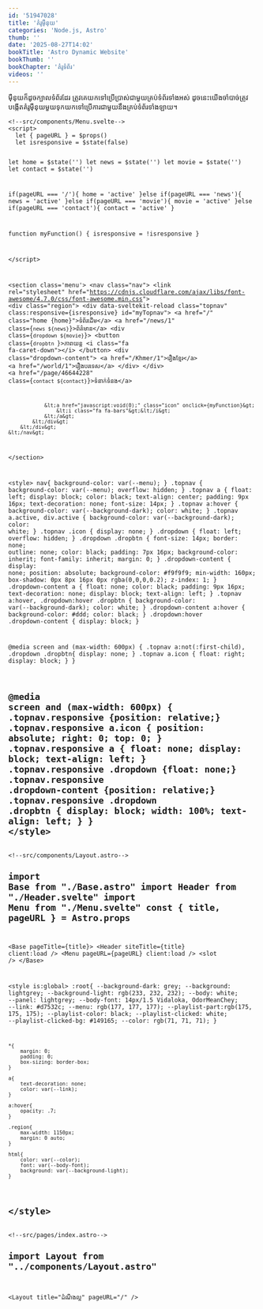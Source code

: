 ```yaml
---
id: '51947028'
title: 'គំរូ​ម៉ឺនុយ'
categories: 'Node.js, Astro'
thumb: ''
date: '2025-08-27T14:02'
bookTitle: 'Astro Dynamic Website'
bookThumb: ''
bookChapter: 'គំរូ​ទំព័រ'
videos: ''
---
```

<p>ម៉ឺនុយ​ក៏​ដូច​ក្បាល​ទំព័រ​ដែរ ត្រូវ​គេ​យក​ទៅ​ប្រើប្រាស់​ជាមួយ​គ្រប់​ទំព័រ​ទាំងអស់ ដូចនេះ​យើង​ចាំបាច់​ត្រូវ​បង្កើត​គំរូ​ម៉ឺនុយ​មួយ​ទុក​យក​ទៅ​ប្រើការ​ជាមួយ​នឹងគ្រប់​​ទំព័រ​ទាំងឡាយ​។</p><pre><code class="svelte">&lt;!--src/components/Menu.svelte--&gt;
&lt;script&gt;
  let { pageURL } = $props()
  let isresponsive = $state(false)

  let home = $state('')
  let news = $state('')
  let movie = $state('')
  let contact = $state('')

  if(pageURL === '/'){
      home = 'active'
  }else if(pageURL === 'news'){
      news = 'active'
  }else if(pageURL === 'movie'){
      movie = 'active'
  }else if(pageURL === 'contact'){
      contact = 'active'
  }

  function myFunction() {
    isresponsive = !isresponsive
  }

&lt;/script&gt;

&lt;section class='menu'&gt;
    &lt;nav class="nav"&gt;
        &lt;link rel="stylesheet" href="https://cdnjs.cloudflare.com/ajax/libs/font-awesome/4.7.0/css/font-awesome.min.css"&gt;
        &lt;div class="region"&gt;
            &lt;div data-sveltekit-reload class="topnav" class:responsive={isresponsive} id="myTopnav"&gt;
                &lt;a href="/" class="home {home}"&gt;ទំព័រ​ដើម&lt;/a&gt;
                &lt;a href="/news/1" class={`news ${news}`}&gt;ព័ត៌មាន&lt;/a&gt;
                &lt;div class={`dropdown ${movie}`}&gt;
                  &lt;button class={`dropbtn `}&gt;ភាពយន្ត
                    &lt;i class="fa fa-caret-down"&gt;&lt;/i&gt;
                  &lt;/button&gt;
                  &lt;div class="dropdown-content"&gt;
                    &lt;a href="/Khmer/1"&gt;រឿង​ខ្មែរ&lt;/a&gt;
                    &lt;a href="/world/1"&gt;​រឿង​បរទេស&lt;/a&gt;
                  &lt;/div&gt;
                &lt;/div&gt;
                &lt;a href="/page/46644228" class={`contact ${contact}`}&gt;ទំនាក់ទំនង&lt;/a&gt;
                
                &lt;a href="javascript:void(0);" class="icon" onclick={myFunction}&gt;
                    &lt;i class="fa fa-bars"&gt;&lt;/i&gt;
                &lt;/a&gt;
            &lt;/div&gt;
        &lt;/div&gt;
    &lt;/nav&gt;   
&lt;/section&gt;

&lt;style&gt;
  nav{
    background-color: var(--menu);
  }
  .topnav {
    background-color: var(--menu);
    overflow: hidden;
  }
  .topnav a {
    float: left;
    display: block;
    color: black;
    text-align: center;
    padding: 9px 16px;
    text-decoration: none;
    font-size: 14px;
  }
  .topnav a:hover {
    background-color: var(--background-dark);
    color: white;
  }
  .topnav a.active, div.active {
    background-color: var(--background-dark);
    color: white;
  }
  .topnav .icon {
    display: none;
  }
  .dropdown {
    float: left;
    overflow: hidden;
  }
  .dropdown .dropbtn {
    font-size: 14px;
    border: none;
    outline: none;
    color: black;
    padding: 7px 16px;
    background-color: inherit;
    font-family: inherit;
    margin: 0;
  }
  .dropdown-content {
    display: none;
    position: absolute;
    background-color: #f9f9f9;
    min-width: 160px;
    box-shadow: 0px 8px 16px 0px rgba(0,0,0,0.2);
    z-index: 1;
  }
  .dropdown-content a {
    float: none;
    color: black;
    padding: 9px 16px;
    text-decoration: none;
    display: block;
    text-align: left;
  }
  .topnav a:hover, .dropdown:hover .dropbtn {
    background-color: var(--background-dark);
    color: white;
  }
  .dropdown-content a:hover {
    background-color: #ddd;
    color: black;
  }
  .dropdown:hover .dropdown-content {
    display: block;
  }

  @media screen and (max-width: 600px) {
    .topnav a:not(:first-child), .dropdown .dropbtn{
      display: none;
    }
    .topnav a.icon {
      float: right;
      display: block;
    }
  }
  
  @media screen and (max-width: 600px) {
    .topnav.responsive {position: relative;}
    .topnav.responsive a.icon {
      position: absolute;
      right: 0;
      top: 0;
    }
    .topnav.responsive a {
      float: none;
      display: block;
      text-align: left;
    }
    .topnav.responsive .dropdown {float: none;}
    .topnav.responsive .dropdown-content {position: relative;}
    .topnav.responsive .dropdown .dropbtn {
      display: block;
      width: 100%;
      text-align: left;
    }
  }
&lt;/style&gt;</code></pre><pre><code class="js javascript js-code">&lt;!--src/components/Layout.astro--&gt;
---
import Base from "./Base.astro"
import Header from "./Header.svelte"
import Menu from "./Menu.svelte"
const { title, pageURL } = Astro.props
---

&lt;Base pageTitle={title}&gt;
    &lt;Header siteTitle={title} client:load /&gt;
    &lt;Menu pageURL={pageURL} client:load /&gt;
    &lt;slot /&gt;
&lt;/Base&gt;

&lt;style is:global&gt;
    :root{
        --background-dark: grey;
        --background: lightgrey;
        --background-light: rgb(233, 232, 232);
        --body: white;
        --panel: lightgrey;
        --body-font: 14px/1.5 Vidaloka, OdorMeanChey;
        --link: #d7532c;
        --menu: rgb(177, 177, 177);
        --playlist-part:rgb(175, 175, 175);
        --playlist-color: black;
        --playlist-clicked: white;
        --playlist-clicked-bg: #149165;
        --color: rgb(71, 71, 71);
    }
  
    *{
        margin: 0;
        padding: 0;
        box-sizing: border-box;
    }

    a{
        text-decoration: none;
        color: var(--link);
    }

    a:hover{
        opacity: .7;
    }

    .region{
        max-width: 1150px;
        margin: 0 auto;
    }
  
    html{
        color: var(--color);
        font: var(--body-font);
        background: var(--background-light);
    }
&lt;/style&gt;</code></pre><pre><code class="js javascript js-code">&lt;!--src/pages/index.astro--&gt;
---
import Layout from "../components/Layout.astro"
---
 
&lt;Layout title="ដំណឹង​ល្អ" pageURL="/" /&gt;</code></pre>